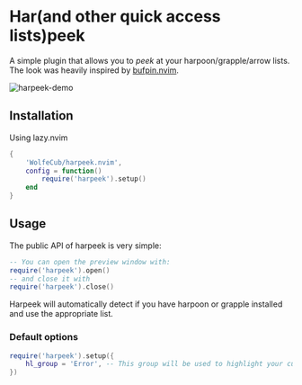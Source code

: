 # Har(and other quick access lists)peek

A simple plugin that allows you to _peek_ at your harpoon/grapple/arrow lists.
The look was heavily inspired by [bufpin.nvim](https://github.com/0x7a7a/bufpin.nvim).

![harpeek-demo](https://github.com/WolfeCub/harpeek.nvim/assets/1369773/5ef08444-04e3-4ecf-ab8d-5bcff8e1bd41)

## Installation

Using lazy.nvim

```lua
{
    'WolfeCub/harpeek.nvim',
    config = function()
        require('harpeek').setup()
    end
}
```

## Usage
The public API of harpeek is very simple:

```lua
-- You can open the preview window with: 
require('harpeek').open()
-- and close it with
require('harpeek').close()
```

Harpeek will automatically detect if you have harpoon or grapple installed and use the appropriate list.


### Default options

```lua
require('harpeek').setup({
    hl_group = 'Error', -- This group will be used to highlight your current active buffer
})
```
